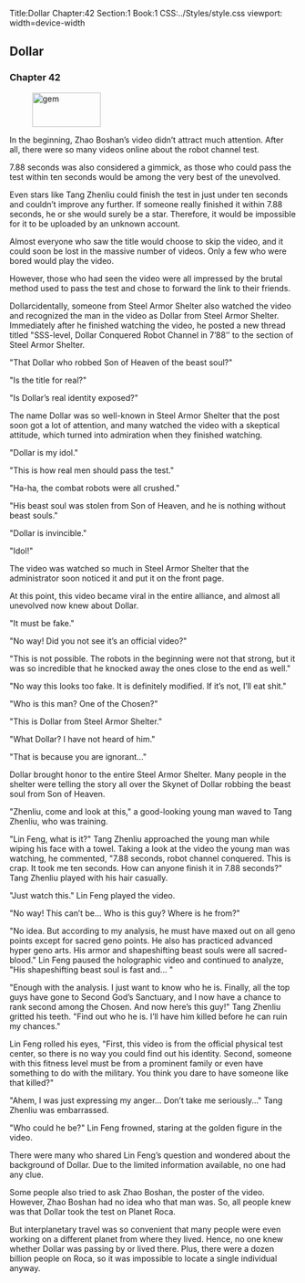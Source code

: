 Title:Dollar 
Chapter:42 
Section:1 
Book:1 
CSS:../Styles/style.css 
viewport: width=device-width
  
## Dollar
### Chapter 42 
<figure>
	<img src="../Images/gem.gif" alt="gem" id="gem" width="120" height="60" />
</figure>
  

  
  In the beginning, Zhao Boshan’s video didn’t attract much attention. After all, there were so many videos online about the robot channel test.

7.88 seconds was also considered a gimmick, as those who could pass the test within ten seconds would be among the very best of the unevolved.

Even stars like Tang Zhenliu could finish the test in just under ten seconds and couldn’t improve any further. If someone really finished it within 7.88 seconds, he or she would surely be a star. Therefore, it would be impossible for it to be uploaded by an unknown account.

Almost everyone who saw the title would choose to skip the video, and it could soon be lost in the massive number of videos. Only a few who were bored would play the video.

However, those who had seen the video were all impressed by the brutal method used to pass the test and chose to forward the link to their friends.

Dollarcidentally, someone from Steel Armor Shelter also watched the video and recognized the man in the video as Dollar from Steel Armor Shelter. Immediately after he finished watching the video, he posted a new thread titled "SSS-level, Dollar Conquered Robot Channel in 7’88’’ to the section of Steel Armor Shelter.

"That Dollar who robbed Son of Heaven of the beast soul?"

"Is the title for real?"

"Is Dollar’s real identity exposed?"

The name Dollar was so well-known in Steel Armor Shelter that the post soon got a lot of attention, and many watched the video with a skeptical attitude, which turned into admiration when they finished watching.

"Dollar is my idol."

"This is how real men should pass the test."

"Ha-ha, the combat robots were all crushed."

"His beast soul was stolen from Son of Heaven, and he is nothing without beast souls."

"Dollar is invincible."

"Idol!"

The video was watched so much in Steel Armor Shelter that the administrator soon noticed it and put it on the front page.

At this point, this video became viral in the entire alliance, and almost all unevolved now knew about Dollar.

"It must be fake."

"No way! Did you not see it’s an official video?"

"This is not possible. The robots in the beginning were not that strong, but it was so incredible that he knocked away the ones close to the end as well."

"No way this looks too fake. It is definitely modified. If it’s not, I’ll eat shit."

"Who is this man? One of the Chosen?"

"This is Dollar from Steel Armor Shelter."

"What Dollar? I have not heard of him."

"That is because you are ignorant..."

Dollar brought honor to the entire Steel Armor Shelter. Many people in the shelter were telling the story all over the Skynet of Dollar robbing the beast soul from Son of Heaven.

"Zhenliu, come and look at this," a good-looking young man waved to Tang Zhenliu, who was training.

"Lin Feng, what is it?" Tang Zhenliu approached the young man while wiping his face with a towel. Taking a look at the video the young man was watching, he commented, "7.88 seconds, robot channel conquered. This is crap. It took me ten seconds. How can anyone finish it in 7.88 seconds?" Tang Zhenliu played with his hair casually.

"Just watch this." Lin Feng played the video.

"No way! This can’t be… Who is this guy? Where is he from?"

"No idea. But according to my analysis, he must have maxed out on all geno points except for sacred geno points. He also has practiced advanced hyper geno arts. His armor and shapeshifting beast souls were all sacred-blood." Lin Feng paused the holographic video and continued to analyze, "His shapeshifting beast soul is fast and... "

"Enough with the analysis. I just want to know who he is. Finally, all the top guys have gone to Second God’s Sanctuary, and I now have a chance to rank second among the Chosen. And now here’s this guy!" Tang Zhenliu gritted his teeth. "Find out who he is. I’ll have him killed before he can ruin my chances."

Lin Feng rolled his eyes, "First, this video is from the official physical test center, so there is no way you could find out his identity. Second, someone with this fitness level must be from a prominent family or even have something to do with the military. You think you dare to have someone like that killed?"

"Ahem, I was just expressing my anger… Don’t take me seriously..." Tang Zhenliu was embarrassed.

"Who could he be?" Lin Feng frowned, staring at the golden figure in the video.

There were many who shared Lin Feng’s question and wondered about the background of Dollar. Due to the limited information available, no one had any clue.

Some people also tried to ask Zhao Boshan, the poster of the video. However, Zhao Boshan had no idea who that man was. So, all people knew was that Dollar took the test on Planet Roca.

But interplanetary travel was so convenient that many people were even working on a different planet from where they lived. Hence, no one knew whether Dollar was passing by or lived there. Plus, there were a dozen billion people on Roca, so it was impossible to locate a single individual anyway.
